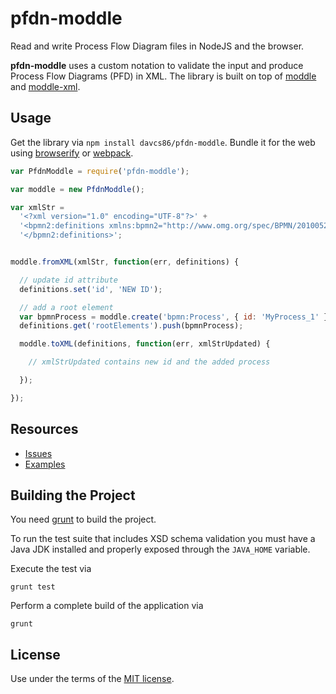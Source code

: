 # pfdn-moddle

Read and write Process Flow Diagram files in NodeJS and the browser.

__pfdn-moddle__ uses a custom notation to validate the input and produce Process Flow Diagrams (PFD) in XML. The library is built on top of [moddle](https://github.com/bpmn-io/moddle) and [moddle-xml](https://github.com/bpmn-io/moddle-xml).


## Usage

Get the library via `npm install davcs86/pfdn-moddle`. Bundle it for the web using [browserify](http://browserify.org) or [webpack](https://webpack.github.io).

```javascript
var PfdnModdle = require('pfdn-moddle');

var moddle = new PfdnModdle();

var xmlStr =
  '<?xml version="1.0" encoding="UTF-8"?>' +
  '<bpmn2:definitions xmlns:bpmn2="http://www.omg.org/spec/BPMN/20100524/MODEL" id="empty-definitions" targetNamespace="http://bpmn.io/schema/bpmn">' +
  '</bpmn2:definitions>';


moddle.fromXML(xmlStr, function(err, definitions) {

  // update id attribute
  definitions.set('id', 'NEW ID');

  // add a root element
  var bpmnProcess = moddle.create('bpmn:Process', { id: 'MyProcess_1' });
  definitions.get('rootElements').push(bpmnProcess);

  moddle.toXML(definitions, function(err, xmlStrUpdated) {

    // xmlStrUpdated contains new id and the added process

  });

});
```


## Resources

*   [Issues](https://github.com/davcs86/pfdn-moddle/issues)
*   [Examples](https://github.com/davcs86/pfdn-moddle/tree/master/test/spec/xml)


## Building the Project

You need [grunt](http://gruntjs.com) to build the project.

To run the test suite that includes XSD schema validation you must have a Java JDK installed and properly exposed through the `JAVA_HOME` variable.

Execute the test via

```
grunt test
```

Perform a complete build of the application via

```
grunt
```


## License

Use under the terms of the [MIT license](http://opensource.org/licenses/MIT).